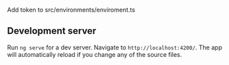 Add token to src/environments/enviroment.ts

## Development server

Run `ng serve` for a dev server. Navigate to `http://localhost:4200/`. The app will automatically reload if you change any of the source files.

